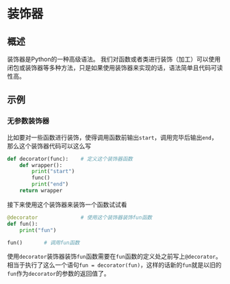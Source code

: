 # 装饰器

## 概述

装饰器是Python的一种高级语法。
我们对函数或者类进行装饰（加工）可以使用闭包或装饰器等多种方法，只是如果使用装饰器来实现的话，语法简单且代码可读性高。

## 示例

### 无参数装饰器

比如要对一些函数进行装饰，使得调用函数前输出`start`，调用完毕后输出`end`，那么这个装饰器代码可以这么写

```python
def decorator(func):    # 定义这个装饰器函数
    def wrapper():
        print("start")
        func()
        print("end")
    return wrapper
```

接下来使用这个装饰器来装饰一个函数试试看

```python
@decorator              # 使用这个装饰器装饰fun函数
def fun():
    print("fun")

fun()       # 调用fun函数
```

使用`decorator`装饰器装饰`fun`函数需要在`fun`函数的定义处之前写上`@decorator`。
相当于执行了这么一个语句`fun = decorator(fun)`，这样的话新的`fun`就是以旧的`fun`作为`decorator`的参数的返回值了。
